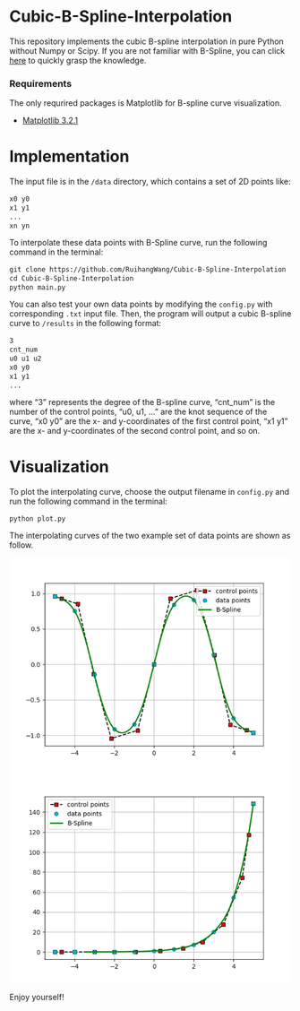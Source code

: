 # Cubic-B-Spline-Interpolation

This repository implements the cubic B-spline interpolation in pure Python without Numpy or Scipy. If you are not familiar with B-Spline, you can click [here](https://web.mit.edu/hyperbook/Patrikalakis-Maekawa-Cho/node17.html) to quickly grasp the knowledge.

### Requirements
The only requrired packages is Matplotlib for B-spline curve visualization.

* [Matplotlib 3.2.1](https://matplotlib.org)

# Implementation
The input file is in the ```/data``` directory, which contains a set of 2D points like:

```
x0 y0
x1 y1
...
xn yn
```

To interpolate these data points with B-Spline curve, run the following command in the terminal:

```
git clone https://github.com/RuihangWang/Cubic-B-Spline-Interpolation
cd Cubic-B-Spline-Interpolation
python main.py
```

You can also test your own data points by modifying the ```config.py``` with corresponding ```.txt``` input file. Then, the program will output a cubic B-spline curve to ```/results``` in the following format:

```
3
cnt_num
u0 u1 u2
x0 y0
x1 y1
...
```

where “3” represents the degree of the B-spline curve, “cnt_num” is the number of the control points, “u0, u1, …” are the knot sequence of the curve, “x0 y0” are the x- and y-coordinates of the first control point, “x1 y1” are the x- and y-coordinates of the second control point, and so on.

# Visualization
To plot the interpolating curve, choose the output filename in ```config.py``` and run 
the following command in the terminal:
```
python plot.py 
```
The interpolating curves of the two example set of data points
are shown as follow.

![result pic](./results/eg1out.png)
![result pic](./results/eg2out.png)

Enjoy yourself!